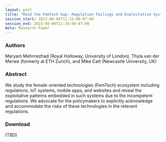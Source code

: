 ```yaml
---
layout: post
title: "Mind the FemTech Gap: Regulation Failings and Exploitative Systems"
session_start: 2023-08-06T11:15:00-07:00
session_end: 2023-08-06T11:30:00-07:00
meta: Research Paper
---
```


### Authors
Maryam Mehrnezhad (Royal Holloway, University of London), Thyla van der Merwe (formerly at ETH Zurich), and Mike Catt (Newcastle University, UK)

### Abstract
We study the female-oriented technologies (FemTech) ecosystem including regulations, IoT systems, mobile apps, and websites and reveal the exploitative patterns embedded in such systems due to the incompetent regulations. We advocate for the policymakers to explicitly acknowledge and accommodate the risks of these technologies in the relevant regulations.

### Download
(TBD)